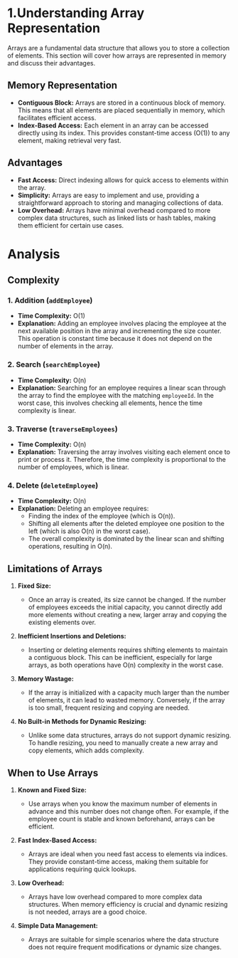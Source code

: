 # 1.Understanding Array Representation

Arrays are a fundamental data structure that allows you to store a collection of elements. This section will cover how arrays are represented in memory and discuss their advantages.

## Memory Representation

- **Contiguous Block:** Arrays are stored in a continuous block of memory. This means that all elements are placed sequentially in memory, which facilitates efficient access.
- **Index-Based Access:** Each element in an array can be accessed directly using its index. This provides constant-time access (O(1)) to any element, making retrieval very fast.

## Advantages

- **Fast Access:** Direct indexing allows for quick access to elements within the array.
- **Simplicity:** Arrays are easy to implement and use, providing a straightforward approach to storing and managing collections of data.
- **Low Overhead:** Arrays have minimal overhead compared to more complex data structures, such as linked lists or hash tables, making them efficient for certain use cases.


# Analysis

## Complexity
### 1. Addition (`addEmployee`)

- **Time Complexity:** O(1)
- **Explanation:** Adding an employee involves placing the employee at the next available position in the array and incrementing the size counter. This operation is constant time because it does not depend on the number of elements in the array.

### 2. Search (`searchEmployee`)

- **Time Complexity:** O(n)
- **Explanation:** Searching for an employee requires a linear scan through the array to find the employee with the matching `employeeId`. In the worst case, this involves checking all elements, hence the time complexity is linear.

### 3. Traverse (`traverseEmployees`)

- **Time Complexity:** O(n)
- **Explanation:** Traversing the array involves visiting each element once to print or process it. Therefore, the time complexity is proportional to the number of employees, which is linear.

### 4. Delete (`deleteEmployee`)

- **Time Complexity:** O(n)
- **Explanation:** Deleting an employee requires:
  - Finding the index of the employee (which is O(n)).
  - Shifting all elements after the deleted employee one position to the left (which is also O(n) in the worst case).
  - The overall complexity is dominated by the linear scan and shifting operations, resulting in O(n).

## Limitations of Arrays

1. **Fixed Size:**
   - Once an array is created, its size cannot be changed. If the number of employees exceeds the initial capacity, you cannot directly add more elements without creating a new, larger array and copying the existing elements over.

2. **Inefficient Insertions and Deletions:**
   - Inserting or deleting elements requires shifting elements to maintain a contiguous block. This can be inefficient, especially for large arrays, as both operations have O(n) complexity in the worst case.

3. **Memory Wastage:**
   - If the array is initialized with a capacity much larger than the number of elements, it can lead to wasted memory. Conversely, if the array is too small, frequent resizing and copying are needed.

4. **No Built-in Methods for Dynamic Resizing:**
   - Unlike some data structures, arrays do not support dynamic resizing. To handle resizing, you need to manually create a new array and copy elements, which adds complexity.

## When to Use Arrays

1. **Known and Fixed Size:**
   - Use arrays when you know the maximum number of elements in advance and this number does not change often. For example, if the employee count is stable and known beforehand, arrays can be efficient.

2. **Fast Index-Based Access:**
   - Arrays are ideal when you need fast access to elements via indices. They provide constant-time access, making them suitable for applications requiring quick lookups.

3. **Low Overhead:**
   - Arrays have low overhead compared to more complex data structures. When memory efficiency is crucial and dynamic resizing is not needed, arrays are a good choice.

4. **Simple Data Management:**
   - Arrays are suitable for simple scenarios where the data structure does not require frequent modifications or dynamic size changes.
